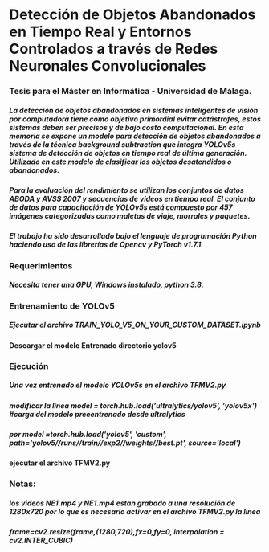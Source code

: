 # Detección de Objetos Abandonados en Tiempo Real y Entornos Controlados a través de Redes Neuronales Convolucionales
### Tesis para el Máster en Informática - Universidad de Málaga.
##### La detección de objetos abandonados en sistemas inteligentes de visión por computadora tiene como objetivo primordial evitar catástrofes, estos sistemas deben ser precisos y de bajo costo computacional. En esta memoria se expone un modelo para detección de objetos abandonados a través de la técnica background subtraction que integra YOLOv5s sistema de detección de objetos en tiempo real de última generación. Utilizado en este modelo de clasificar los objetos desatendidos o abandonados. 
##### Para la evaluación del rendimiento se utilizan los conjuntos de datos ABODA y AVSS 2007 y secuencias de videos en tiempo real. El conjunto de datos para capacitación de YOLOv5s está compuesto por 457 imágenes categorizadas como maletas de viaje, morrales y paquetes.
##### El trabajo ha sido desarrollado bajo el lenguaje de programación Python haciendo uso de las librerías de Opencv y PyTorch v1.7.1.
### Requerimientos
##### Necesita tener una GPU, Windows instalado, python 3.8.
### Entrenamiento de YOLOv5
##### Ejecutar el archivo TRAIN_YOLO_V5_ON_YOUR_CUSTOM_DATASET.ipynb
#### Descargar el modelo Entrenado directorio yolov5
### Ejecución
##### Una vez entrenado el modelo YOLOv5s en el archivo TFMV2.py
##### modificar la línea model = torch.hub.load('ultralytics/yolov5', 'yolov5x') #carga del modelo preeentrenado desde ultralytics 
##### por model =torch.hub.load('yolov5', 'custom', path='yolov5//runs//train//exp2//weights//best.pt', source='local') 
#### ejecutar el archivo TFMV2.py
### Notas: 
##### los videos NE1.mp4 y NE1.mp4 estan grabado a una resolución de 1280x720 por lo que es necesario activar en el archivo TFMV2.py la línea
##### frame=cv2.resize(frame,(1280,720),fx=0,fy=0, interpolation = cv2.INTER_CUBIC)
